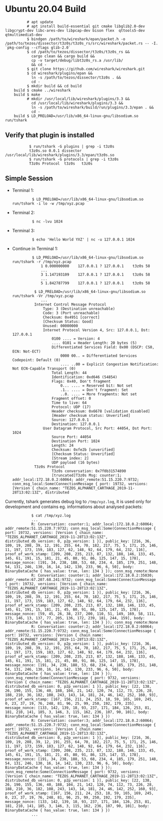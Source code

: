 Ubuntu 20.04 Build
==================

              # apt update
              # apt install build-essential git cmake libglib2.0-dev libgcrypt-dev libc-ares-dev libpcap-dev bison flex  qttools5-dev qtmultimedia5-dev
              $ bindgen /path/to/wireshark/epan/packet.h -o /path/to/tezos/dissector/t3z0s/t3z0s_rs/src/wireshark/packet.rs -- -I. `pkg-config --cflags glib-2.0`
              $ cd /path/to/tezos/dissector/t3z0s/t3z0s_rs &&
                cargo clean && cargo build &&
                cp -v target/debug/libt3z0s_rs.a /usr/lib/
                && cd -
              $ git clone https://github.com/wireshark/wireshark.git
              $ cd wireshark/plugins/epan &&
                ln -s /path/to/tezos/dissector/t3z0s . &&
                cd -
              $ mkdir build && cd build
        build $ cmake ../wireshark
        build $ make
              # mkdir /usr/local/lib/wireshark/plugins/3.3 &&
                cd /usr/local/lib/wireshark/plugins/3.3 &&
                ln -s /path/to/wireshark/build/run/plugins/3.3/epan . &&
                cd -
        build $ LD_PRELOAD=/usr/lib/x86_64-linux-gnu/libsodium.so run/tshark

Verify that plugin is installed
-------------------------------

               $ run/tshark -G plugins | grep -i t3z0s
               t3z0s.so 0.0.1 dissector /usr/local/lib/wireshark/plugins/3.3/epan/t3z0s.so
               $ run/tshark -G protocols | grep -i t3z0s
               T3z0s Protocol  t3z0s   t3z0s

Simple Session
--------------

- Terminal 1:

               $ LD_PRELOAD=/usr/lib/x86_64-linux-gnu/libsodium.so run/tshark -i lo -w /tmp/xyz.pcap


- Terminal 2:

               $ nc -lvu 1024

- Terminal 3:

               $ echo 'Hello World YXZ' | nc -u 127.0.0.1 1024

- Continue in Terminal 1:

               $ LD_PRELOAD=/usr/lib/x86_64-linux-gnu/libsodium.so run/tshark -r /tmp/xyz.pcap
                   1 0.000000000    127.0.0.1 ? 127.0.0.1    t3z0s 58
                   ...
                   3 1.147193109    127.0.0.1 ? 127.0.0.1    t3z0s 58
                   ...
                   5 1.842787799    127.0.0.1 ? 127.0.0.1    t3z0s 58

                $ LD_PRELOAD=/usr/lib/x86_64-linux-gnu/libsodium.so run/tshark -Vr /tmp/xyz.pcap
                   ...
                Internet Control Message Protocol
                    Type: 3 (Destination unreachable)
                    Code: 3 (Port unreachable)
                    Checksum: 0x4951 [correct]
                    [Checksum Status: Good]
                    Unused: 00000000
                    Internet Protocol Version 4, Src: 127.0.0.1, Dst: 127.0.0.1
                        0100 .... = Version: 4
                        .... 0101 = Header Length: 20 bytes (5)
                        Differentiated Services Field: 0x00 (DSCP: CS0, ECN: Not-ECT)
                            0000 00.. = Differentiated Services Codepoint: Default (0)
                            .... ..00 = Explicit Congestion Notification: Not ECN-Capable Transport (0)
                        Total Length: 44
                        Identification: 0xd646 (54854)
                        Flags: 0x40, Don't fragment
                            0... .... = Reserved bit: Not set
                            .1.. .... = Don't fragment: Set
                            ..0. .... = More fragments: Not set
                        Fragment offset: 0
                        Time to live: 64
                        Protocol: UDP (17)
                        Header checksum: 0x6678 [validation disabled]
                        [Header checksum status: Unverified]
                        Source: 127.0.0.1
                        Destination: 127.0.0.1
                    User Datagram Protocol, Src Port: 44054, Dst Port: 1024
                        Source Port: 44054
                        Destination Port: 1024
                        Length: 24
                        Checksum: 0xfe2b [unverified]
                        [Checksum Status: Unverified]
                        [Stream index: 2]
                        UDP payload (16 bytes)
                T3z0s Protocol
                        T3z0s conversation: 0x7f0b31574890
                        [truncated]T3z0s Msg: counter:1; addr_local:172.18.0.2:60064; addr_remote:51.15.220.7:9732; conn_msg_local:Some(ConnectionMessage { port: 19732, versions: [Version { chain_name: "TEZOS_ALPHANET_CARTHAGE_2019-11-28T13:02:13Z", distributed

Currently, tshark generates debug log to `/tmp/xyz.log`, it is used only for development and contains eg. informations about analysed packets:

                $ cat /tmp/xyz.log
                ...
                R: Conversation: counter:1; addr_local:172.18.0.2:60064; addr_remote:51.15.220.7:9732; conn_msg_local:Some(ConnectionMessage { port: 19732, versions: [Version { chain_name: "TEZOS_ALPHANET_CARTHAGE_2019-11-28T13:02:13Z", distributed_db_version: 0, p2p_version: 1 }], public_key: [216, 36, 109, 19, 208, 39, 12, 191, 255, 64, 70, 182, 217, 75, 5, 171, 25, 146, 11, 197, 173, 159, 183, 127, 62, 148, 92, 64, 179, 64, 232, 116], proof_of_work_stamp: [209, 208, 235, 213, 87, 132, 188, 146, 133, 45, 145, 61, 191, 15, 181, 21, 45, 80, 91, 86, 125, 147, 15, 178], message_nonce: [191, 34, 238, 188, 53, 68, 234, 4, 185, 179, 251, 148, 54, 131, 246, 130, 16, 14, 142, 130, 233, 96, 6, 50], body: BinaryDataCache { has_value: true, len: 134 } }); conn_msg_remote:None
                R: Conversation: counter:1; addr_local:172.18.0.2:35030; addr_remote:67.207.68.241:9732; conn_msg_local:Some(ConnectionMessage { port: 19732, versions: [Version { chain_name: "TEZOS_ALPHANET_CARTHAGE_2019-11-28T13:02:13Z", distributed_db_version: 0, p2p_version: 1 }], public_key: [216, 36, 109, 19, 208, 39, 12, 191, 255, 64, 70, 182, 217, 75, 5, 171, 25, 146, 11, 197, 173, 159, 183, 127, 62, 148, 92, 64, 179, 64, 232, 116], proof_of_work_stamp: [209, 208, 235, 213, 87, 132, 188, 146, 133, 45, 145, 61, 191, 15, 181, 21, 45, 80, 91, 86, 125, 147, 15, 178], message_nonce: [59, 45, 26, 38, 237, 200, 110, 51, 149, 169, 58, 111, 173, 146, 13, 137, 77, 205, 136, 172, 239, 181, 244, 159], body: BinaryDataCache { has_value: true, len: 134 } }); conn_msg_remote:None
                R: Conversation: counter:2; addr_local:172.18.0.2:60064; addr_remote:51.15.220.7:9732; conn_msg_local:Some(ConnectionMessage { port: 19732, versions: [Version { chain_name: "TEZOS_ALPHANET_CARTHAGE_2019-11-28T13:02:13Z", distributed_db_version: 0, p2p_version: 1 }], public_key: [216, 36, 109, 19, 208, 39, 12, 191, 255, 64, 70, 182, 217, 75, 5, 171, 25, 146, 11, 197, 173, 159, 183, 127, 62, 148, 92, 64, 179, 64, 232, 116], proof_of_work_stamp: [209, 208, 235, 213, 87, 132, 188, 146, 133, 45, 145, 61, 191, 15, 181, 21, 45, 80, 91, 86, 125, 147, 15, 178], message_nonce: [191, 34, 238, 188, 53, 68, 234, 4, 185, 179, 251, 148, 54, 131, 246, 130, 16, 14, 142, 130, 233, 96, 6, 50], body: BinaryDataCache { has_value: true, len: 134 } }); conn_msg_remote:Some(ConnectionMessage { port: 9732, versions: [Version { chain_name: "TEZOS_ALPHANET_CARTHAGE_2019-11-28T13:02:13Z", distributed_db_version: 0, p2p_version: 1 }], public_key: [22, 138, 26, 190, 155, 136, 40, 188, 104, 21, 142, 120, 74, 112, 73, 226, 28, 188, 210, 36, 182, 108, 243, 143, 14, 181, 24, 46, 142, 252, 160, 93], proof_of_work_stamp: [167, 156, 211, 24, 253, 18, 59, 165, 169, 245, 0, 23, 37, 19, 76, 248, 81, 96, 25, 99, 250, 192, 179, 235], message_nonce: [133, 142, 139, 18, 93, 237, 171, 184, 126, 253, 81, 181, 210, 141, 185, 3, 146, 3, 115, 162, 236, 107, 90, 101], body: BinaryDataCache { has_value: true, len: 134 } })
                R: Conversation: counter:3; addr_local:172.18.0.2:60064; addr_remote:51.15.220.7:9732; conn_msg_local:Some(ConnectionMessage { port: 19732, versions: [Version { chain_name: "TEZOS_ALPHANET_CARTHAGE_2019-11-28T13:02:13Z", distributed_db_version: 0, p2p_version: 1 }], public_key: [216, 36, 109, 19, 208, 39, 12, 191, 255, 64, 70, 182, 217, 75, 5, 171, 25, 146, 11, 197, 173, 159, 183, 127, 62, 148, 92, 64, 179, 64, 232, 116], proof_of_work_stamp: [209, 208, 235, 213, 87, 132, 188, 146, 133, 45, 145, 61, 191, 15, 181, 21, 45, 80, 91, 86, 125, 147, 15, 178], message_nonce: [191, 34, 238, 188, 53, 68, 234, 4, 185, 179, 251, 148, 54, 131, 246, 130, 16, 14, 142, 130, 233, 96, 6, 50], body: BinaryDataCache { has_value: true, len: 134 } }); conn_msg_remote:Some(ConnectionMessage { port: 9732, versions: [Version { chain_name: "TEZOS_ALPHANET_CARTHAGE_2019-11-28T13:02:13Z", distributed_db_version: 0, p2p_version: 1 }], public_key: [22, 138, 26, 190, 155, 136, 40, 188, 104, 21, 142, 120, 74, 112, 73, 226, 28, 188, 210, 36, 182, 108, 243, 143, 14, 181, 24, 46, 142, 252, 160, 93], proof_of_work_stamp: [167, 156, 211, 24, 253, 18, 59, 165, 169, 245, 0, 23, 37, 19, 76, 248, 81, 96, 25, 99, 250, 192, 179, 235], message_nonce: [133, 142, 139, 18, 93, 237, 171, 184, 126, 253, 81, 181, 210, 141, 185, 3, 146, 3, 115, 162, 236, 107, 90, 101], body: BinaryDataCache { has_value: true, len: 134 } })
                ...